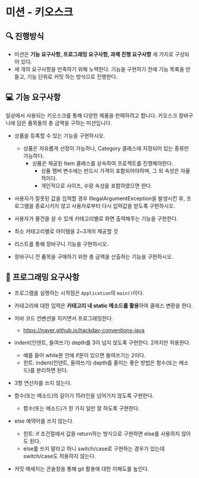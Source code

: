 # 미션 - 키오스크

## 🔍 진행방식

- 미션은 **기능 요구사항, 프로그래밍 요구사항, 과제 진행 요구사항** 세 가지로 구성되어 있다.
- 세 개의 요구사항을 만족하기 위해 노력한다. 기능을 구현하기 전에 기능 목록을 만들고, 기능 단위로 커밋 하는 방식으로 진행한다.

## 💻 기능 요구사항

일상에서 사용되는 키오스크를 통해 다양한 제품을 판매하려고 합니다.
키오스크 장바구니에 담은 품목들의 총 금액을 구하는 미션입니다.

- 상품을 등록할 수 있는 기능을 구현하시오.
    - 상품은 자유롭게 선정이 가능하나, Category 클래스에 지정되어 있는 종류만 가능하다.
        - 상품은 제공된 Item 클래스를 상속하여 프로젝트를 진행해야한다.
          - 상품 멤버 변수에는 반드시 가격이 포함되어야하며, 그 외 속성은 자율적이다.
          - 개인적으로 사이즈, 수량 속성을 포함하였으면 한다.
          

- 사용자가 잘못된 값을 입력할 경우 IllegalArgumentException을 발생시킨 후, 프로그램을 종료시키지 않고 사용자로부터 다시 입력값을 받도록 구현하시오.


- 사용자가 물건을 살 수 있게 카테고리별로 화면 출력해주는 기능을 구현한다.
 - 최소 카테고리별로 아이템을 2~3개의 제공할 것 

- 리스트를 통해 장바구니 기능을 구현하시오.


- 장바구니 전 품목을 구매하기 위한 총 금액을 산출하는 기능을 구현하시오.

## 🎱 프로그래밍 요구사항

- 프로그램을 실행하는 시작점은 `Application`의 `main()`이다.


- 카테고리에 대한 입력은 **카테고리 내 static 메소드를 활용**하여 클래스 변환을 한다.


- 자바 코드 컨벤션을 지키면서 프로그래밍한다.
    - https://naver.github.io/hackday-conventions-java


- indent(인덴트, 들여쓰기) depth를 3이 넘지 않도록 구현한다. 2까지만 허용한다.
    - 예를 들어 while문 안에 if문이 있으면 들여쓰기는 2이다.
    - 힌트: indent(인덴트, 들여쓰기) depth를 줄이는 좋은 방법은 함수(또는 메소드)를 분리하면 된다.


- 3항 연산자를 쓰지 않는다.


- 함수(또는 메소드)의 길이가 15라인을 넘어가지 않도록 구현한다.
    - 함수(또는 메소드)가 한 가지 일만 잘 하도록 구현한다.


- else 예약어를 쓰지 않는다.
    - 힌트: if 조건절에서 값을 return하는 방식으로 구현하면 else를 사용하지 않아도 된다.
    - else를 쓰지 말라고 하니 switch/case로 구현하는 경우가 있는데 switch/case도 허용하지 않는다.


- 커밋 메세지는 콘솔창을 통해 git 활용에 대한 이해도를 높인다.